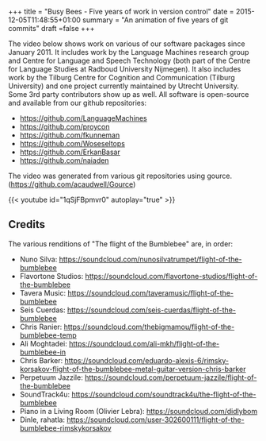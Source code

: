 +++
title = "Busy Bees - Five years of work in version control"
date = 2015-12-05T11:48:55+01:00
summary = "An animation of five years of git commits"
draft =false
+++

The video below shows work on various of our software packages since January 2011. It includes work by the Language Machines research group and Centre for Language and Speech Technology (both part of the Centre for Language Studies at Radboud University Nijmegen). It also includes work by the Tilburg Centre for Cognition and Communication (Tilburg University) and one project currently maintained by Utrecht University. Some 3rd party contributors show up as well. All software is open-source and available from our github repositories:

* https://github.com/LanguageMachines
* https://github.com/proycon
* https://github.com/fkunneman
* https://github.com/Woseseltops
* https://github.com/ErkanBasar
* https://github.com/naiaden

The video was generated from various git repositories using gource. (https://github.com/acaudwell/Gource)

{{< youtube id="1qSjFBpmvr0" autoplay="true" >}}

## Credits

The various renditions of "The flight of the Bumblebee" are, in order:

- Nuno Silva: https://soundcloud.com/nunosilvatrumpet/flight-of-the-bumblebee
- Flavortone Studios: https://soundcloud.com/flavortone-studios/flight-of-the-bumblebee
- Tavera Music: https://soundcloud.com/taveramusic/flight-of-the-bumblebee
- Seis Cuerdas: https://soundcloud.com/seis-cuerdas/flight-of-the-bumblebee
- Chris Ranier: https://soundcloud.com/thebigmamou/flight-of-the-bumblebee-temp
- Ali Moghtadei: https://soundcloud.com/ali-mkh/flight-of-the-bumblebee-in
- Chris Barker: https://soundcloud.com/eduardo-alexis-6/rimsky-korsakov-flight-of-the-bumblebee-metal-guitar-version-chris-barker
- Perpetuum Jazzile: https://soundcloud.com/perpetuum-jazzile/flight-of-the-bumblebee
- SoundTrack4u: https://soundcloud.com/soundtrack4u/the-flight-of-the-bumblebee
- Piano in a Living Room (Olivier Lebra):  https://soundcloud.com/didlybom
- Dinle, rahatla: https://soundcloud.com/user-302600111/flight-of-the-bumblebee-rimskykorsakov
